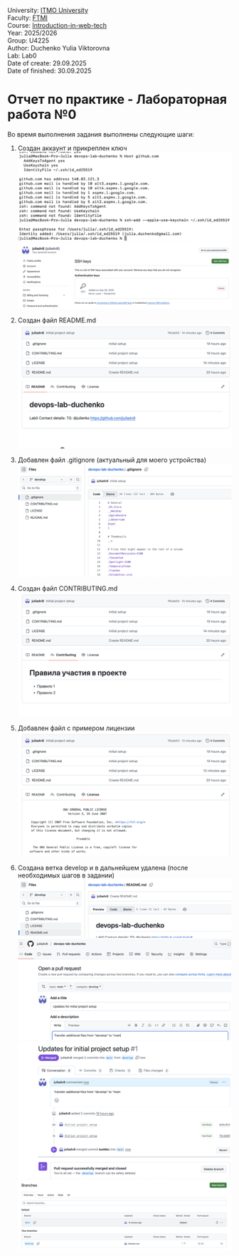 University: [ITMO University](https://itmo.ru/ru/)  
Faculty: [FTMI](https://ftmi.itmo.ru)  
Course: [Introduction-in-web-tech](https://https://itmo-ict-faculty.github.io/introduction-in-web-tech/)   
Year: 2025/2026  
Group: U4225  
Author: Duchenko Yulia Viktorovna  
Lab: Lab0  
Date of create: 29.09.2025  
Date of finished: 30.09.2025  

# Отчет по практике - Лабораторная работа №0
Во время выполнения задания выполнены следующие шаги:
1. Создан аккаунт и прикреплен ключ
![](https://github.com/juliadv8/devops-lab-duchenko/blob/main/Lab0/lab0_img1.2.png)
![Lab0/lab0_img1.1.png](https://github.com/juliadv8/devops-lab-duchenko/blob/main/Lab0/lab0_img1.1.png)
   
3. Создан файл README.md
![](https://github.com/juliadv8/devops-lab-duchenko/blob/main/Lab0/lab0_img2.png)

5. Добавлен файл .gitignore (актуальный для моего устройства)
![](https://github.com/juliadv8/devops-lab-duchenko/blob/main/Lab0/lab0_img5.png)

6. Создан файл CONTRIBUTING.md
![](https://github.com/juliadv8/devops-lab-duchenko/blob/main/Lab0/lab0_img3.png)

8. Добавлен файл с примером лицензии
![](https://github.com/juliadv8/devops-lab-duchenko/blob/main/Lab0/lab0_img4.png)

9. Создана ветка develop и в дальнейшем удалена (после необходимых шагов в задании)
![](https://github.com/juliadv8/devops-lab-duchenko/blob/main/Lab0/lab0_img6.png)
![](https://github.com/juliadv8/devops-lab-duchenko/blob/main/Lab0/lab0_img7.png)
![](https://github.com/juliadv8/devops-lab-duchenko/blob/main/Lab0/lab0_img8.png)
![](https://github.com/juliadv8/devops-lab-duchenko/blob/main/Lab0/lab0_img9.png)
